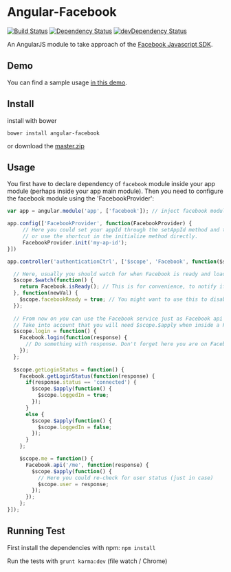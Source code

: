Angular-Facebook
==================

[![Build Status](https://travis-ci.org/Ciul/angular-facebook.png?branch=master)](https://travis-ci.org/Ciul/angular-facebook) 
[![Dependency Status](https://david-dm.org/Ciul/angular-facebook.png)](https://david-dm.org/Ciul/angular-facebook) 
[![devDependency Status](https://david-dm.org/Ciul/angular-facebook/dev-status.png)](https://david-dm.org/Ciul/angular-facebook#info=devDependencies)

An AngularJS module to take approach of the [Facebook Javascript SDK](https://developers.facebook.com/docs/reference/javascript/).

## Demo

You can find a sample usage [in this demo](http://plnkr.co/edit/dDAmvdCibv46ULfgKCd3?p=preview).

## Install

install with bower

    bower install angular-facebook

or download the [master.zip](https://github.com/Ciul/angular-facebook/archive/master.zip)

## Usage

You first have to declare dependency of ```facebook``` module inside your app module (perhaps inside your app main module).
Then you need to configure the facebook module using the 'FacebookProvider':

```javascript
var app = angular.module('app', ['facebook']); // inject facebook module

app.config(['FacebookProvider', function(FacebookProvider) {
     // Here you could set your appId through the setAppId method and then initialize
     // or use the shortcut in the initialize method directly.
     FacebookProvider.init('my-ap-id');
}])

app.controller('authenticationCtrl', ['$scope', 'Facebook', function($scope, Facebook) {

  // Here, usually you should watch for when Facebook is ready and loaded
  $scope.$watch(function() {
    return Facebook.isReady(); // This is for convenience, to notify if Facebook is loaded and ready to go.
  }, function(newVal) {
    $scope.facebookReady = true; // You might want to use this to disable/show/hide buttons and else
  });
  
  // From now on you can use the Facebook service just as Facebook api says
  // Take into account that you will need $scope.$apply when inside a Facebook function's scope and not angular
  $scope.login = function() {
    Facebook.login(function(response) {
      // Do something with response. Don't forget here you are on Facebook scope so use $scope.$apply
    });
  };
  
  $scope.getLoginStatus = function() {
    Facebook.getLoginStatus(function(response) {
      if(response.status == 'connected') {
        $scope.$apply(function() {
          $scope.loggedIn = true;
        });
      }
      else {
        $scope.$apply(function() {
          $scope.loggedIn = false;
        });
      }
    };

    $scope.me = function() {
      Facebook.api('/me', function(response) {
        $scope.$apply(function() {
          // Here you could re-check for user status (just in case)
          $scope.user = response;
        });
      });
    };
}]);
```

## Running Test

First install the dependencies with npm: `npm install`

Run the tests with `grunt karma:dev` (file watch / Chrome)
